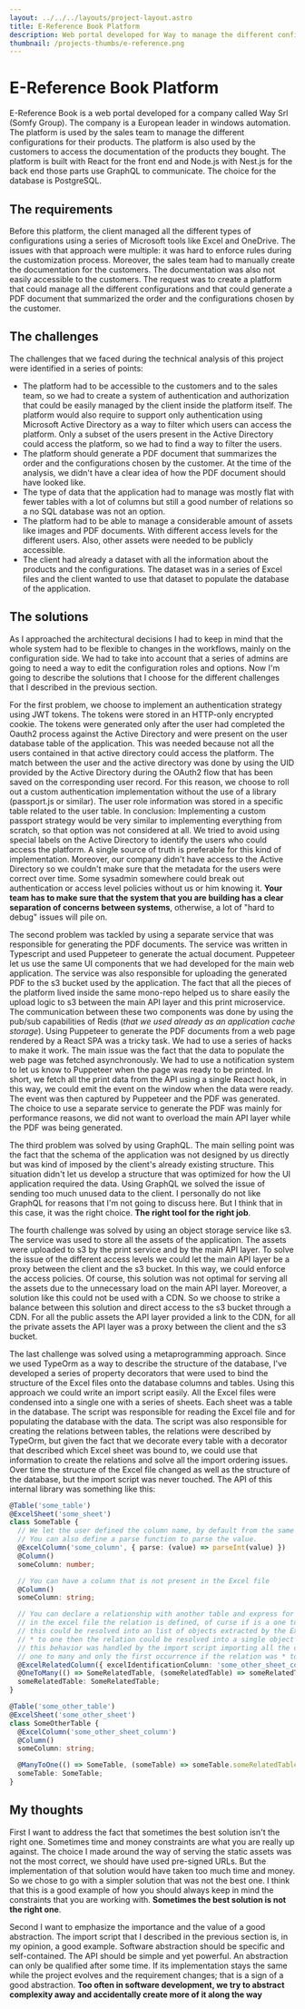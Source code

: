 ```yaml
---
layout: ../../../layouts/project-layout.astro
title: E-Reference Book Platform
description: Web portal developed for Way to manage the different configurations for their products
thumbnail: /projects-thumbs/e-reference.png
---
```


# E-Reference Book Platform

E-Reference Book is a web portal developed for a company called Way Srl (Somfy Group). The company is a European leader in windows automation. The platform is used by the sales team to manage the different configurations for their products. The platform is also used by the customers to access the documentation of the products they bought. The platform is built with React for the front end and Node.js with Nest.js for the back end those parts use GraphQL to communicate. The choice for the database is PostgreSQL.

## The requirements

Before this platform, the client managed all the different types of configurations using a series of Microsoft tools like Excel and OneDrive. The issues with that approach were multiple: it was hard to enforce rules during the customization process. Moreover, the sales team had to manually create the documentation for the customers. The documentation was also not easily accessible to the customers. The request was to create a platform that could manage all the different configurations and that could generate a PDF document that summarized the order and the configurations chosen by the customer.

## The challenges

The challenges that we faced during the technical analysis of this project were identified in a series of points:

- The platform had to be accessible to the customers and to the sales team, so we had to create a system of authentication and authorization that could be easily managed by the client inside the platform itself. The platform would also require to support only authentication using Microsoft Active Directory as a way to filter which users can access the platform. Only a subset of the users present in the Active Directory could access the platform, so we had to find a way to filter the users.
- The platform should generate a PDF document that summarizes the order and the configurations chosen by the customer. At the time of the analysis, we didn't have a clear idea of how the PDF document should have looked like.
- The type of data that the application had to manage was mostly flat with fewer tables with a lot of columns but still a good number of relations so a no SQL database was not an option.
- The platform had to be able to manage a considerable amount of assets like images and PDF documents. With different access levels for the different users. Also, other assets were needed to be publicly accessible.
- The client had already a dataset with all the information about the products and the configurations. The dataset was in a series of Excel files and the client wanted to use that dataset to populate the database of the application.

## The solutions

As I approached the architectural decisions I had to keep in mind that the whole system had to be flexible to changes in the workflows, mainly on the configuration side. We had to take into account that a series of admins are going to need a way to edit the configuration roles and options. Now I'm going to describe the solutions that I choose for the different challenges that I described in the previous section.

For the first problem, we choose to implement an authentication strategy using JWT tokens. The tokens were stored in an HTTP-only encrypted cookie. The tokens were generated only after the user had completed the Oauth2 process against the Active Directory and were present on the user database table of the application. This was needed because not all the users contained in that active directory could access the platform. The match between the user and the active directory was done by using the UID provided by the Active Directory during the OAuth2 flow that has been saved on the corresponding user record. For this reason, we choose to roll out a custom authentication implementation without the use of a library (passport.js or similar). The user role information was stored in a specific table related to the user table. In conclusion: Implementing a custom passport strategy would be very similar to implementing everything from scratch, so that option was not considered at all. We tried to avoid using special labels on the Active Directory to identify the users who could access the platform. A single source of truth is preferable for this kind of implementation. Moreover, our company didn't have access to the Active Directory so we couldn't make sure that the metadata for the users were correct over time. Some sysadmin somewhere could break out authentication or access level policies without us or him knowing it. **Your team has to make sure that the system that you are building has a clear separation of concerns between systems**, otherwise, a lot of "hard to debug" issues will pile on.

The second problem was tackled by using a separate service that was responsible for generating the PDF documents. The service was written in Typescript and used Puppeteer to generate the actual document. Puppeteer let us use the same UI components that we had developed for the main web application. The service was also responsible for uploading the generated PDF to the s3 bucket used by the application. The fact that all the pieces of the platform lived inside the same mono-repo helped us to share easily the upload logic to s3 between the main API layer and this print microservice. The communication between these two components was done by using the pub/sub capabilities of Redis (_that we used already as an application cache storage_). Using Puppeteer to generate the PDF documents from a web page rendered by a React SPA was a tricky task. We had to use a series of hacks to make it work. The main issue was the fact that the data to populate the web page was fetched asynchronously. We had to use a notification system to let us know to Puppeteer when the page was ready to be printed. In short, we fetch all the print data from the API using a single React hook, in this way, we could emit the event on the window when the data were ready. The event was then captured by Puppeteer and the PDF was generated. The choice to use a separate service to generate the PDF was mainly for performance reasons, we did not want to overload the main API layer while the PDF was being generated.

The third problem was solved by using GraphQL. The main selling point was the fact that the schema of the application was not designed by us directly but was kind of imposed by the client's already existing structure. This situation didn't let us develop a structure that was optimized for how the UI application required the data. Using GraphQL we solved the issue of sending too much unused data to the client. I personally do not like GraphQL for reasons that I'm not going to discuss here. But I think that in this case, it was the right choice. **The right tool for the right job**.

The fourth challenge was solved by using an object storage service like s3. The service was used to store all the assets of the application. The assets were uploaded to s3 by the print service and by the main API layer. To solve the issue of the different access levels we could let the main API layer be a proxy between the client and the s3 bucket. In this way, we could enforce the access policies. Of course, this solution was not optimal for serving all the assets due to the unnecessary load on the main API layer. Moreover, a solution like this could not be used with a CDN. So we choose to strike a balance between this solution and direct access to the s3 bucket through a CDN. For all the public assets the API layer provided a link to the CDN, for all the private assets the API layer was a proxy between the client and the s3 bucket.

The last challenge was solved using a metaprogramming approach. Since we used TypeOrm as a way to describe the structure of the database, I've developed a series of property decorators that were used to bind the structure of the Excel files onto the database columns and tables. Using this approach we could write an import script easily. All the Excel files were condensed into a single one with a series of sheets. Each sheet was a table in the database. The script was responsible for reading the Excel file and for populating the database with the data. The script was also responsible for creating the relations between tables, the relations were described by TypeOrm, but given the fact that we decorate every table with a decorator that described which Excel sheet was bound to, we could use that information to create the relations and solve all the import ordering issues. Over time the structure of the Excel file changed as well as the structure of the database, but the import script was never touched. The API of this internal library was something like this:

```typescript
@Table('some_table')
@ExcelSheet('some_sheet')
class SomeTable {
  // We let the user defined the column name, by default from the same sheet
  // You can also define a parse function to parse the value.
  @ExcelColumn('some_column', { parse: (value) => parseInt(value) })
  @Column()
  someColumn: number;

  // You can have a column that is not present in the Excel file
  @Column()
  someColumn: string;

  // You can declare a relationship with another table and express for which column
  // in the excel file the relation is defined, of curse if is a one to many relation
  // this could be resolved into an list of objects extracted by the Excel file, if the relation was
  // * to one then the relation could be resolved into a single object
  // this behavior was handled by the import script importing all the occurrences if the relation was
  // one to many and only the first occurrence if the relation was * to one
  @ExcelRelatedColumn({ excelIdentificationColumn: 'some_other_sheet_column' })
  @OneToMany(() => SomeRelatedTable, (someRelatedTable) => someRelatedTable.someTable)
  someRelatedTable: SomeRelatedTable;
}

@Table('some_other_table')
@ExcelSheet('some_other_sheet')
class SomeOtherTable {
  @ExcelColumn('some_other_sheet_column')
  @Column()
  someColumn: string;

  @ManyToOne(() => SomeTable, (someTable) => someTable.someRelatedTable)
  someTable: SomeTable;
}
```

## My thoughts

First I want to address the fact that sometimes the best solution isn't the right one. Sometimes time and money constraints are what you are really up against. The choice I made around the way of serving the static assets was not the most correct, we should have used pre-signed URLs. But the implementation of that solution would have taken too much time and money. So we chose to go with a simpler solution that was not the best one. I think that this is a good example of how you should always keep in mind the constraints that you are working with. **Sometimes the best solution is not the right one**.

Second I want to emphasize the importance and the value of a good abstraction. The import script that I described in the previous section is, in my opinion, a good example. Software abstraction should be specific and self-contained. The API should be simple and yet powerful. An abstraction can only be qualified after some time. If its implementation stays the same while the project evolves and the requirement changes; that is a sign of a good abstraction. **Too often in software development, we try to abstract complexity away and accidentally create more of it along the way**
